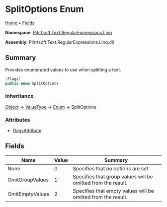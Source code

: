 # SplitOptions Enum

[Home](../../../../../README.md) &#x2022; [Fields](#fields)

**Namespace**: [Pihrtsoft.Text.RegularExpressions.Linq](../README.md)

**Assembly**: Pihrtsoft\.Text\.RegularExpressions\.Linq\.dll

## Summary

Provides enumerated values to use when splitting a text\.

```csharp
[Flags]
public enum SplitOptions
```

### Inheritance

[Object](https://docs.microsoft.com/en-us/dotnet/api/system.object) &#x2192; [ValueType](https://docs.microsoft.com/en-us/dotnet/api/system.valuetype) &#x2192; [Enum](https://docs.microsoft.com/en-us/dotnet/api/system.enum) &#x2192; SplitOptions

### Attributes

* [FlagsAttribute](https://docs.microsoft.com/en-us/dotnet/api/system.flagsattribute)

## Fields

| Name | Value | Summary |
| ---- | ----- | ------- |
| None | 0 | Specifies that no options are set\. |
| OmitGroupValues | 1 | Specifies that group values will be omitted from the result\. |
| OmitEmptyValues | 2 | Specifies that empty values will be omitted from the result\. |

